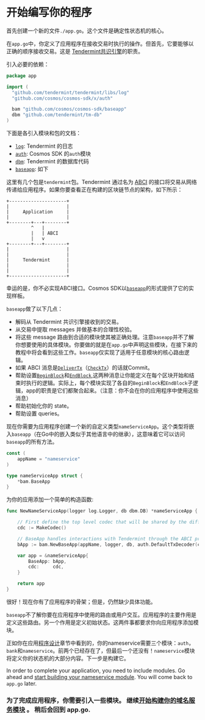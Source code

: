 # 开始编写你的程序

首先创建一个新的文件`./app.go`。这个文件是确定性状态机的核心。

在`app.go`中，你定义了应用程序在接收交易时执行的操作。但首先，它要能够以正确的顺序接收交易。这是 [Tendermint共识引擎](https://github.com/tendermint/tendermint)的职责。

引入必要的依赖：

```go
package app

import (
  "github.com/tendermint/tendermint/libs/log"
  "github.com/cosmos/cosmos-sdk/x/auth"

  bam "github.com/cosmos/cosmos-sdk/baseapp"
  dbm "github.com/tendermint/tm-db"
)
```

下面是各引入模块和包的文档：

- [`log`](https://godoc.org/github.com/tendermint/tendermint/libs/log): Tendermint 的日志
- [`auth`](https://godoc.org/github.com/cosmos/cosmos-sdk/x/auth): Cosmos SDK 的`auth`模块
- [`dbm`](https://godoc.org/github.com/tendermint/tm-db): Tendermint 的数据库代码
- [`baseapp`](https://godoc.org/github.com/cosmos/cosmos-sdk/baseapp): 如下

这里有几个包是`tendermint`包。Tendermint 通过名为 [ABCI](https://github.com/tendermint/tendermint/tree/master/abci) 的接口将交易从网络传递给应用程序。如果你要查看正在构建的区块链节点的架构，如下所示：

```
+---------------------+
|                     |
|     Application     |
|                     |
+--------+---+--------+
         ^   |
         |   | ABCI
         |   v
+--------+---+--------+
|                     |
|                     |
|     Tendermint      |
|                     |
|                     |
+---------------------+
```

幸运的是，你不必实现ABCI接口。Cosmos SDK以[`baseapp`](https://godoc.org/github.com/cosmos/cosmos-sdk/baseapp)的形式提供了它的实现样板。

`baseapp`做了以下几点：

- 解码从 Tendermint 共识引擎接收到的交易。
- 从交易中提取 messages 并做基本的合理性校验。
- 将这些 message 路由到合适的模块使其被正确处理。注意`baseapp`并不了解你想要使用的具体模块。你要做的就是在`app.go`中声明这些模块，在接下来的教程中将会看到这些工作。`baseapp`仅实现了适用于任意模块的核心路由逻辑。
- 如果 ABCI 消息是[`DeliverTx`](https://tendermint.com/docs/spec/abci/abci.html#delivertx)（[`CheckTx`](https://tendermint.com/docs/spec/abci/abci.html#checktx)）的话就Commit。
- 帮助设置[`BeginBlock`](https://tendermint.com/docs/spec/abci/abci.html#beginblock)和[`EndBlock`](https://tendermint.com/docs/spec/abci/abci.html#endblock),这两种消息让你能定义在每个区块开始和结束时执行的逻辑。实际上，每个模块实现了各自的`BeginBlock`和`EndBlock`子逻辑，app的职责是它们都聚合起来。（注意：你不会在你的应用程序中使用这些消息）
- 帮助初始化你的 state。
- 帮助设置 queries。

现在你需要为应用程序创建一个新的自定义类型`nameServiceApp`。这个类型将嵌入`baseapp`（在Go中的嵌入类似于其他语言中的继承），这意味着它可以访问`baseapp`的所有方法。

```go
const (
    appName = "nameservice"
)

type nameServiceApp struct {
    *bam.BaseApp
}
```



为你的应用添加一个简单的构造函数:

```go
func NewNameServiceApp(logger log.Logger, db dbm.DB) *nameServiceApp {

    // First define the top level codec that will be shared by the different modules. Note: Codec will be explained later
    cdc := MakeCodec()

    // BaseApp handles interactions with Tendermint through the ABCI protocol
    bApp := bam.NewBaseApp(appName, logger, db, auth.DefaultTxDecoder(cdc))

    var app = &nameServiceApp{
        BaseApp: bApp,
        cdc:     cdc,
    }

    return app
}
```



很好！现在你有了应用程序的骨架；但是，仍然缺少具体功能。

`baseapp`不了解你要在应用程序中使用的路由或用户交互。应用程序的主要作用是定义这些路由。另一个作用是定义初始状态。这两件事都要求你向应用程序添加模块。

正如你在应用[程序设计](./01-app-design.md)章节中看到的，你的nameservice需要三个模块：`auth`，`bank`和`nameservice`。前两个已经存在了，但最后一个还没有！`nameservice`模块将定义你的状态机的大部分内容。下一步是构建它。

In order to complete your application, you need to include modules. Go ahead and [start building your nameservice module](types.md). You will come back to `app.go` later.

### 为了完成应用程序，你需要引入一些模块。 继续[开始构建你的域名服务模块](./03-types.md) 。 稍后会回到 app.go.